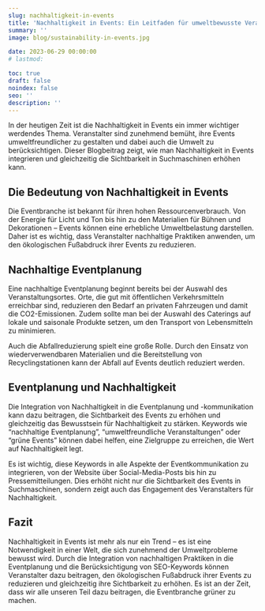 ```yaml
---
slug: nachhaltigkeit-in-events
title: 'Nachhaltigkeit in Events: Ein Leitfaden für umweltbewusste Veranstaltungsplanung'
summary: ''
image: blog/sustainability-in-events.jpg

date: 2023-06-29 00:00:00
# lastmod: 

toc: true
draft: false
noindex: false
seo: ''
description: ''
---
```

In der heutigen Zeit ist die Nachhaltigkeit in Events ein immer wichtiger werdendes Thema. Veranstalter sind zunehmend bemüht, ihre Events umweltfreundlicher zu gestalten und dabei auch die Umwelt zu berücksichtigen. Dieser Blogbeitrag zeigt, wie man Nachhaltigkeit in Events integrieren und gleichzeitig die Sichtbarkeit in Suchmaschinen erhöhen kann.

## Die Bedeutung von Nachhaltigkeit in Events

Die Eventbranche ist bekannt für ihren hohen Ressourcenverbrauch. Von der Energie für Licht und Ton bis hin zu den Materialien für Bühnen und Dekorationen – Events können eine erhebliche Umweltbelastung darstellen. Daher ist es wichtig, dass Veranstalter nachhaltige Praktiken anwenden, um den ökologischen Fußabdruck ihrer Events zu reduzieren.

## Nachhaltige Eventplanung

Eine nachhaltige Eventplanung beginnt bereits bei der Auswahl des Veranstaltungsortes. Orte, die gut mit öffentlichen Verkehrsmitteln erreichbar sind, reduzieren den Bedarf an privaten Fahrzeugen und damit die CO2-Emissionen. Zudem sollte man bei der Auswahl des Caterings auf lokale und saisonale Produkte setzen, um den Transport von Lebensmitteln zu minimieren.

Auch die Abfallreduzierung spielt eine große Rolle. Durch den Einsatz von wiederverwendbaren Materialien und die Bereitstellung von Recyclingstationen kann der Abfall auf Events deutlich reduziert werden.

## Eventplanung und Nachhaltigkeit

Die Integration von Nachhaltigkeit in die Eventplanung und -kommunikation kann dazu beitragen, die Sichtbarkeit des Events zu erhöhen und gleichzeitig das Bewusstsein für Nachhaltigkeit zu stärken. Keywords wie “nachhaltige Eventplanung”, “umweltfreundliche Veranstaltungen” oder “grüne Events” können dabei helfen, eine Zielgruppe zu erreichen, die Wert auf Nachhaltigkeit legt.

Es ist wichtig, diese Keywords in alle Aspekte der Eventkommunikation zu integrieren, von der Website über Social-Media-Posts bis hin zu Pressemitteilungen. Dies erhöht nicht nur die Sichtbarkeit des Events in Suchmaschinen, sondern zeigt auch das Engagement des Veranstalters für Nachhaltigkeit.

## Fazit

Nachhaltigkeit in Events ist mehr als nur ein Trend – es ist eine Notwendigkeit in einer Welt, die sich zunehmend der Umweltprobleme bewusst wird. Durch die Integration von nachhaltigen Praktiken in die Eventplanung und die Berücksichtigung von SEO-Keywords können Veranstalter dazu beitragen, den ökologischen Fußabdruck ihrer Events zu reduzieren und gleichzeitig ihre Sichtbarkeit zu erhöhen. Es ist an der Zeit, dass wir alle unseren Teil dazu beitragen, die Eventbranche grüner zu machen.